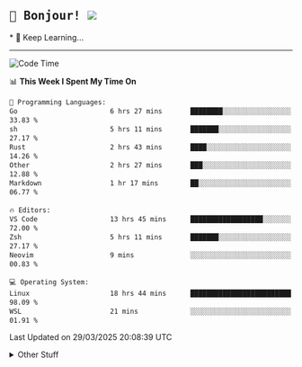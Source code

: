 
<h2>
    <samp>🎉 Bonjour!  <img src="https://media.giphy.com/media/mGcNjsfWAjY5AEZNw6/giphy.gif" width="50"></samp>
</h2>
* 🧐 Keep Learning...
<hr>

<!--START_SECTION:waka-->
![Code Time](http://img.shields.io/badge/Code%20Time-3%2C671%20hrs%2026%20mins-blue)

📊 **This Week I Spent My Time On** 

```text
💬 Programming Languages: 
Go                       6 hrs 27 mins       ████████░░░░░░░░░░░░░░░░░   33.83 % 
sh                       5 hrs 11 mins       ███████░░░░░░░░░░░░░░░░░░   27.17 % 
Rust                     2 hrs 43 mins       ████░░░░░░░░░░░░░░░░░░░░░   14.26 % 
Other                    2 hrs 27 mins       ███░░░░░░░░░░░░░░░░░░░░░░   12.88 % 
Markdown                 1 hr 17 mins        ██░░░░░░░░░░░░░░░░░░░░░░░   06.77 % 

🔥 Editors: 
VS Code                  13 hrs 45 mins      ██████████████████░░░░░░░   72.00 % 
Zsh                      5 hrs 11 mins       ███████░░░░░░░░░░░░░░░░░░   27.17 % 
Neovim                   9 mins              ░░░░░░░░░░░░░░░░░░░░░░░░░   00.83 % 

💻 Operating System: 
Linux                    18 hrs 44 mins      █████████████████████████   98.09 % 
WSL                      21 mins             ░░░░░░░░░░░░░░░░░░░░░░░░░   01.91 % 
```


 Last Updated on 29/03/2025 20:08:39 UTC
<!--END_SECTION:waka-->

<details >
    <summary>Other Stuff</summary>
<p align="center">
    <img src="https://api.githubtrends.io/user/svg/XmchxUp/langs?time_range=one_year&include_private=True&theme=classic" />
    <img src="https://api.githubtrends.io/user/svg/XmchxUp/repos?time_range=one_year&include_private=True&theme=classic" />
</p>

<table align="center">
  <tr>
    <td width="50%">
     <img width="100%" src="./github-metrics.svg">
    </td>
    <td width="50%">
     <img width="100%" src="./github-metrics/achievements.compact.svg" />
     <img width="100%" src="./github-metrics/wakatime.svg" />
     <img width="100%" src="./github-metrics/stars.svg" />
     <img width="100%" src="https://github-profile-trophy.vercel.app/?username=xmchxup" />
     <img height="110rem" src="https://github-readme-stats.vercel.app/api?username=xmchxup&hide_border=true&show_icons=true&include_all_commits=true&bg_color=0,EC6C6C,FFD479,FFFC79,73FA79&theme=graywhite&locale=en" />
     <img height="110rem" src="https://github-readme-stats.vercel.app/api/top-langs/?username=xmchxup&hide=css,scss,html&langs_count=8&hide_border=true&layout=compact&bg_color=0,73FA79,73FDFF,D783FF&theme=graywhite&locale=en" />
     <img width="100%" src="https://github-readme-streak-stats.herokuapp.com/?user=XmchxUp" />
    </td>
  </tr>
</table>

<!-- GitHub Activity Graph -->
<!--
<table align="center">
  <tr>
    <td colspan="2">
      <img width="100%" src="https://github-readme-activity-graph.vercel.app/graph?username=xmchxup&area=true&hide_border=true&theme=redical" />
    </td>
  </tr>
</table>

</details>
-->

<hr>


<p align="center">
    <i>You can learn anything!</i>
    <p align="center">
        <img src="https://visitor-badge.laobi.icu/badge?page_id=xmchxup" alt="visitor badge"/>       
    </p>
</p>

<!--
<picture>
  <source media="(prefers-color-scheme: dark)" srcset="https://raw.githubusercontent.com/XmchxUp/XmchxUp/output/github-snake-dark.svg" />
  <source media="(prefers-color-scheme: light)" srcset="https://raw.githubusercontent.com/XmchxUp/XmchxUp/output/github-snake.svg" />
  <img alt="github-snake" src="https://raw.githubusercontent.com/XmchxUp/XmchxUp/output/github-snake.svg" />
</picture>
-->
